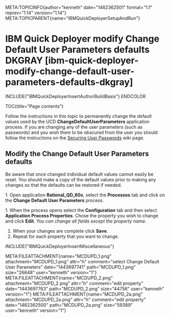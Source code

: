 META:TOPICINFO{author="kenneth" date="1462362501" format="1.1"
reprev="1.14" version="1.14"}
META:TOPICPARENT{name="IBMQuickDeployerSetupAndRun"}

# IBM Quick Deployer modify Change Default User Parameters defaults DKGRAY [ibm-quick-deployer-modify-change-default-user-parameters-defaults-dkgray]

INCLUDE{"IBMQuickDeployerInsertAuthorBuildBasis"} ENDCOLOR

TOC{title="Page contents"}

Follow the instructions in this topic to permanently change the default
values used by the UCD **ChangeDefaultUserParameters** application
process. If you are changing any of the user parameters (such as
passwords) and you wish them to be obscured from the user you should
follow the instructions on the [Securing User
Passwords](IBMQuickDeployerSecuringUserPasswords) wiki page.

## Modify the Change Default User Parameters defaults

Be aware that once changed individual default values cannot easily be
reset. You should make a copy of the default values prior to making any
changes so that the defaults can be restored if needed.

1\. Open application **Rational_QD_60x**, select the **Processes** tab
and click on the **Change Default User Parameters** process.

1\. When the process opens select the **Configuration** tab and then
select **Application Process Properties**. Chose the property you wish
to change and click **Edit**. *You can change all fields except the
property name*.

1.  When your changes are complete click **Save**.
2.  Repeat for each property that you want to change.

INCLUDE{"IBMQuickDeployerInsertMiscellaneous"}

META:FILEATTACHMENT{name="MCDUPD_1.png" attachment="MCDUPD_1.png"
attr="h" comment="select Change Default User Parameters"
date="1443697741" path="MCDUPD_1.png" size="26648" user="kenneth"
version="1"} META:FILEATTACHMENT{name="MCDUPD_2.png"
attachment="MCDUPD_2.png" attr="h" comment="edit property"
date="1443697763" path="MCDUPD_2.png" size="44756" user="kenneth"
version="1"} META:FILEATTACHMENT{name="MCDUPD_2a.png"
attachment="MCDUPD_2a.png" attr="h" comment="edit property"
date="1462362500" path="MCDUPD_2a.png" size="59389" user="kenneth"
version="1"}

